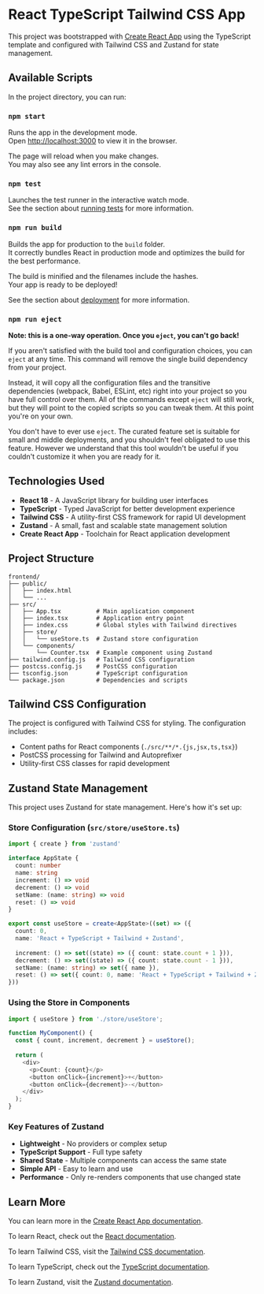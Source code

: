 # React TypeScript Tailwind CSS App

This project was bootstrapped with [Create React App](https://github.com/facebook/create-react-app) using the TypeScript template and configured with Tailwind CSS and Zustand for state management.

## Available Scripts

In the project directory, you can run:

### `npm start`

Runs the app in the development mode.\
Open [http://localhost:3000](http://localhost:3000) to view it in the browser.

The page will reload when you make changes.\
You may also see any lint errors in the console.

### `npm test`

Launches the test runner in the interactive watch mode.\
See the section about [running tests](https://facebook.github.io/create-react-app/docs/running-tests) for more information.

### `npm run build`

Builds the app for production to the `build` folder.\
It correctly bundles React in production mode and optimizes the build for the best performance.

The build is minified and the filenames include the hashes.\
Your app is ready to be deployed!

See the section about [deployment](https://facebook.github.io/create-react-app/docs/deployment) for more information.

### `npm run eject`

**Note: this is a one-way operation. Once you `eject`, you can't go back!**

If you aren't satisfied with the build tool and configuration choices, you can `eject` at any time. This command will remove the single build dependency from your project.

Instead, it will copy all the configuration files and the transitive dependencies (webpack, Babel, ESLint, etc) right into your project so you have full control over them. All of the commands except `eject` will still work, but they will point to the copied scripts so you can tweak them. At this point you're on your own.

You don't have to ever use `eject`. The curated feature set is suitable for small and middle deployments, and you shouldn't feel obligated to use this feature. However we understand that this tool wouldn't be useful if you couldn't customize it when you are ready for it.

## Technologies Used

- **React 18** - A JavaScript library for building user interfaces
- **TypeScript** - Typed JavaScript for better development experience
- **Tailwind CSS** - A utility-first CSS framework for rapid UI development
- **Zustand** - A small, fast and scalable state management solution
- **Create React App** - Toolchain for React application development

## Project Structure

```
frontend/
├── public/
│   ├── index.html
│   └── ...
├── src/
│   ├── App.tsx          # Main application component
│   ├── index.tsx        # Application entry point
│   ├── index.css        # Global styles with Tailwind directives
│   ├── store/
│   │   └── useStore.ts  # Zustand store configuration
│   └── components/
│       └── Counter.tsx  # Example component using Zustand
├── tailwind.config.js   # Tailwind CSS configuration
├── postcss.config.js    # PostCSS configuration
├── tsconfig.json        # TypeScript configuration
└── package.json         # Dependencies and scripts
```

## Tailwind CSS Configuration

The project is configured with Tailwind CSS for styling. The configuration includes:

- Content paths for React components (`./src/**/*.{js,jsx,ts,tsx}`)
- PostCSS processing for Tailwind and Autoprefixer
- Utility-first CSS classes for rapid development

## Zustand State Management

This project uses Zustand for state management. Here's how it's set up:

### Store Configuration (`src/store/useStore.ts`)

```typescript
import { create } from 'zustand'

interface AppState {
  count: number
  name: string
  increment: () => void
  decrement: () => void
  setName: (name: string) => void
  reset: () => void
}

export const useStore = create<AppState>((set) => ({
  count: 0,
  name: 'React + TypeScript + Tailwind + Zustand',
  
  increment: () => set((state) => ({ count: state.count + 1 })),
  decrement: () => set((state) => ({ count: state.count - 1 })),
  setName: (name: string) => set({ name }),
  reset: () => set({ count: 0, name: 'React + TypeScript + Tailwind + Zustand' }),
}))
```

### Using the Store in Components

```typescript
import { useStore } from './store/useStore';

function MyComponent() {
  const { count, increment, decrement } = useStore();
  
  return (
    <div>
      <p>Count: {count}</p>
      <button onClick={increment}>+</button>
      <button onClick={decrement}>-</button>
    </div>
  );
}
```

### Key Features of Zustand

- **Lightweight** - No providers or complex setup
- **TypeScript Support** - Full type safety
- **Shared State** - Multiple components can access the same state
- **Simple API** - Easy to learn and use
- **Performance** - Only re-renders components that use changed state

## Learn More

You can learn more in the [Create React App documentation](https://facebook.github.io/create-react-app/docs/getting-started).

To learn React, check out the [React documentation](https://reactjs.org/).

To learn Tailwind CSS, visit the [Tailwind CSS documentation](https://tailwindcss.com/docs).

To learn TypeScript, check out the [TypeScript documentation](https://www.typescriptlang.org/docs/).

To learn Zustand, visit the [Zustand documentation](https://github.com/pmndrs/zustand).
